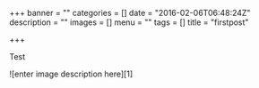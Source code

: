 +++
banner = ""
categories = []
date = "2016-02-06T06:48:24Z"
description = ""
images = []
menu = ""
tags = []
title = "firstpost"

+++
Test
<!--more-->![enter image description here][1]


  [1]: /images/websrvr-uptime.png
